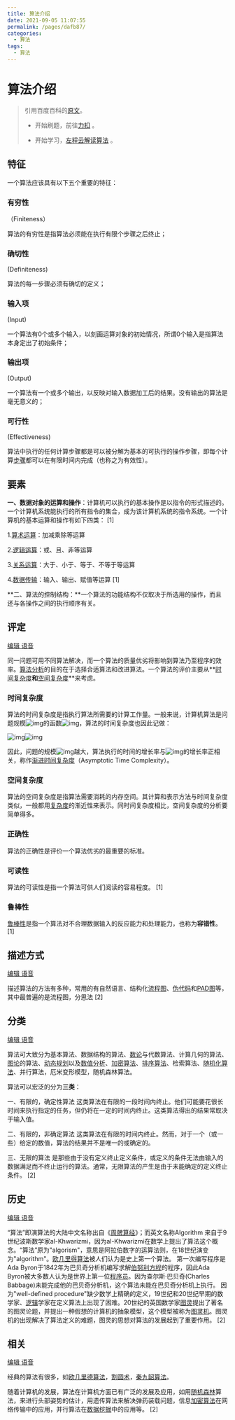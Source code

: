 ```yaml
---
title: 算法介绍
date: 2021-09-05 11:07:55
permalink: /pages/dafb87/
categories:
  - 算法
tags:
  - 算法
---
```

# 算法介绍

> 引用百度百科的[原文](https://baike.baidu.com/item/%E7%AE%97%E6%B3%95/209025)。
>
> - 开始刷题，前往[力扣](https://leetcode-cn.com/) 。
>
> - 开始学习，[左程云解读算法](https://www.bilibili.com/video/BV13g41157hK?p=1) 。

## 特征

一个算法应该具有以下五个重要的特征：

### 有穷性

（Finiteness）

算法的有穷性是指算法必须能在执行有限个步骤之后终止；

### 确切性

(Definiteness)

算法的每一步骤必须有确切的定义；

### 输入项

(Input)

一个算法有0个或多个输入，以刻画运算对象的初始情况，所谓0个输入是指算法本身定出了初始条件；

### 输出项

(Output)

一个算法有一个或多个输出，以反映对输入数据加工后的结果。没有输出的算法是毫无意义的；

### 可行性

(Effectiveness)

算法中执行的任何计算步骤都是可以被分解为基本的可执行的操作步骤，即每个计算[步骤](https://baike.baidu.com/item/步骤/7066340)都可以在有限时间内完成（也称之为有效性）。

## 要素

**一、数据对象的运算和操作**：计算机可以执行的基本操作是以指令的形式描述的。一个计算机系统能执行的所有指令的集合，成为该计算机系统的指令系统。一个计算机的基本运算和操作有如下四类： [1] 

1.[算术运算](https://baike.baidu.com/item/算术运算)：加减乘除等运算

2.[逻辑运算](https://baike.baidu.com/item/逻辑运算)：或、且、非等运算

3.[关系运算](https://baike.baidu.com/item/关系运算)：大于、小于、等于、不等于等运算

4.[数据传输](https://baike.baidu.com/item/数据传输)：输入、输出、赋值等运算 [1] 

**二、算法的控制结构：**一个算法的功能结构不仅取决于所选用的操作，而且还与各操作之间的执行顺序有关。 

## 评定

[编辑](javascript:;)[ 语音](javascript:;)

同一问题可用不同算法解决，而一个算法的质量优劣将影响到算法乃至程序的效率。[算法分析](https://baike.baidu.com/item/算法分析)的目的在于选择合适算法和改进算法。一个算法的评价主要从**[时间复杂度](https://baike.baidu.com/item/时间复杂度)**和**[空间复杂度](https://baike.baidu.com/item/空间复杂度)**来考虑。

### 时间复杂度

算法的时间复杂度是指执行算法所需要的计算工作量。一般来说，计算机算法是问题规模![img](https://bkimg.cdn.bcebos.com/formula/561ce0d0c21ba2a257cc72a28956377b.svg)的函数![img](https://bkimg.cdn.bcebos.com/formula/ea6dbbffda5003bf05e34c764231a441.svg)，算法的时间复杂度也因此记做：

![img](https://bkimg.cdn.bcebos.com/formula/64c79d3dc051a076e8f8d3717ec08cee.svg)![img](https://bkimg.cdn.bcebos.com/formula/3d3ed5cd12904a498933a9ab2d40f168.svg)

因此，问题的规模![img](https://bkimg.cdn.bcebos.com/formula/561ce0d0c21ba2a257cc72a28956377b.svg)越大，算法执行的时间的增长率与![img](https://bkimg.cdn.bcebos.com/formula/ea6dbbffda5003bf05e34c764231a441.svg)的增长率正相关，称作[渐进时间复杂度](https://baike.baidu.com/item/渐进时间复杂度)（Asymptotic Time Complexity）。

### 空间复杂度

算法的空间复杂度是指算法需要消耗的内存空间。其计算和表示方法与时间复杂度类似，一般都用[复杂度](https://baike.baidu.com/item/复杂度/9716772)的渐近性来表示。同时间复杂度相比，空间复杂度的分析要简单得多。

### 正确性

算法的正确性是评价一个算法优劣的最重要的标准。

### 可读性

算法的可读性是指一个算法可供人们阅读的容易程度。 [1] 

### 鲁棒性

[鲁棒性](https://baike.baidu.com/item/鲁棒性/832302)是指一个算法对不合理数据输入的反应能力和处理能力，也称为**容错性**。 [1] 

## 描述方式

[编辑](javascript:;)[ 语音](javascript:;)

描述算法的方法有多种，常用的有自然语言、结构化[流程图](https://baike.baidu.com/item/流程图)、[伪代码](https://baike.baidu.com/item/伪代码)和[PAD图](https://baike.baidu.com/item/PAD图)等，其中最普遍的是流程图，分思法 [2] 

## 分类

[编辑](javascript:;)[ 语音](javascript:;)

算法可大致分为基本算法、数据结构的算法、[数论](https://baike.baidu.com/item/数论)与代数算法、计算几何的算法、[图论](https://baike.baidu.com/item/图论)的算法、[动态规划](https://baike.baidu.com/item/动态规划)以及[数值分析](https://baike.baidu.com/item/数值分析)、[加密算法](https://baike.baidu.com/item/加密算法)、[排序算法](https://baike.baidu.com/item/排序算法)、检索算法、[随机化算法](https://baike.baidu.com/item/随机化算法/6233182)、并行算法，厄米变形模型，随机森林算法。

算法可以宏泛的分为**三类**：

一、有限的，确定性算法 这类算法在有限的一段时间内终止。他们可能要花很长时间来执行指定的任务，但仍将在一定的时间内终止。这类算法得出的结果常取决于输入值。

二、有限的，非确定算法 这类算法在有限的时间内终止。然而，对于一个（或一些）给定的数值，算法的结果并不是唯一的或确定的。

三、无限的算法 是那些由于没有定义终止定义条件，或定义的条件无法由输入的数据满足而不终止运行的算法。通常，无限算法的产生是由于未能确定的定义终止条件。 [2] 

## 历史

[编辑](javascript:;)[ 语音](javascript:;)

“算法”即演算法的大陆中文名称出自《[周髀算经](https://baike.baidu.com/item/周髀算经)》；而英文名称Algorithm 来自于9世纪波斯数学家al-Khwarizmi，因为al-Khwarizmi在数学上提出了算法这个概念。“算法”原为"algorism"，意思是阿拉伯数字的运算法则，在18世纪演变为"algorithm"。[欧几里得算法](https://baike.baidu.com/item/欧几里得算法)被人们认为是史上第一个算法。 第一次编写程序是Ada Byron于1842年为巴贝奇分析机编写求解[伯努利方程](https://baike.baidu.com/item/伯努利方程)的程序，因此Ada Byron被大多数人认为是世界上第一位[程序员](https://baike.baidu.com/item/程序员)。因为查尔斯·巴贝奇(Charles Babbage)未能完成他的巴贝奇分析机，这个算法未能在巴贝奇分析机上执行。 因为"well-defined procedure"缺少数学上精确的定义，19世纪和20世纪早期的数学家、[逻辑](https://baike.baidu.com/item/逻辑)学家在定义算法上出现了困难。20世纪的英国数学家[图灵](https://baike.baidu.com/item/图灵)提出了著名的图灵论题，并提出一种假想的计算机的抽象模型，这个模型被称为[图灵机](https://baike.baidu.com/item/图灵机)。图灵机的出现解决了算法定义的难题，图灵的思想对算法的发展起到了重要作用。 [2] 

## 相关

[编辑](javascript:;)[ 语音](javascript:;)

经典的算法有很多，如[欧几里德算法](https://baike.baidu.com/item/欧几里德算法)，[割圆术](https://baike.baidu.com/item/割圆术)，[秦九韶算法](https://baike.baidu.com/item/秦九韶算法)。

随着计算机的发展，算法在计算机方面已有广泛的发展及应用，如用[随机森林](https://baike.baidu.com/item/随机森林)算法，来进行头部姿势的估计，用遗传算法来解决弹药装载问题，信息[加密算法](https://baike.baidu.com/item/加密算法)在网络传输中的应用，并行算法在[数据挖掘](https://baike.baidu.com/item/数据挖掘)中的应用等。 [2] 
